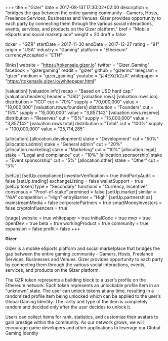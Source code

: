 +++
title = "Gizer"
date = 2017-08-13T17:30:02+02:00
description = "bridges the gap between the entire gaming community - Gamers, Hosts, Freelance Services, Businesses and Venues. Gizer provides opportunity to each party by connecting them through the various social interactions, events, services, and products on the Gizer platform."
bref = "Mobile eSports and social marketplace"
weight = 20
draft = false

ticker = "GZR"
startDate = 2017-11-30
endDate = 2017-12-27
rating = "91"
origin = "USA"
industry = "Gaming"
platform = "Ethereum"
currencyAccepted = "ETH"

[links]
  website = "https://tokensale.gizer.io"
  twitter = "Gizer_Gaming"
  facebook = "gizergaming"
  reddit = "gizer"
  github = "gizerinc"
  telegram = "gizer"
  medium = "gizer_gaming"
  youtube = "jJ4EXiZk2zA"
  whitepaper = "https://tokensale.gizer.io/whitepaper.html"

[valuation]
  [valuation.info]
    recap = "Based on USD hard cap."
  [valuation.headers]
    header = "USD"
  [valuation.rows]
    [valuation.rows.ico]
      distribution = "ICO"
      cut = "70%"
      supply = "70,000,000"
      value = "18,000,000"
    [valuation.rows.founders]
      distribution = "Founders"
      cut = "15%"
      supply = "15,000,000"
      value = "3,857,142"
    [valuation.rows.reserve]
      distribution = "Reserves"
      cut = "15%"
      supply = "15,000,000"
      value = "3,857,142"
    [valuation.rows.total]
      distribution = "Total"
      cut = "100%"
      supply = "100,000,000"
      value = "25,714,285"

[allocation]
  [allocation.development]
    stake = "Development"
    cut = "50%"
  [allocation.admin]
    stake = "General admin"
    cut = "20%"
  [allocation.marketing]
    stake = "Marketing"
    cut = "10%"
  [allocation.legal]
    stake = "Legal and compliance"
    cut = "10%"
  [allocation.sponsorship]
    stake = "Event sponsorship"
    cut = "5%"
  [allocation.other]
    stake = "Other"
    cut = "5%"

[setUp]
  [setUp.compliance]
    investorVerification = true
    thirdPartyAudit = false
  [setUp.trading]
    exchangeListing = false
    walletSupport = true
  [setUp.token]
    type = "Secondary"
    functions = "Currency, Incentive"
    consensus = "Proof-of-stake"
    premined = false
  [setUp.market]
    similar = "N/A"
    competition = "High"
    entryBarrier = "High"
  [setUp.partnerships]
    mainstreamMedia = false
    corporatePartners = true
    smartMoneyInvestors = false
    cryptoInfluencers = true

[stage]
  website = true
  whitepaper = true
  initialCode = true
  mvp = true
  openDev = true
  beta = true
  workingProduct = true
  community = true
  expansion = false
  profit = false
+++

**Gizer**

Gizer is a mobile eSports platform and social marketplace that bridges the gap between the entire gaming community - Gamers, Hosts, Freelance Services, Businesses and Venues. Gizer provides opportunity to each party by connecting them through the various social interactions, events, services, and products on the Gizer platform.

The GZR token represents a building block to a user’s profile on the Ethereum network. Each token represents an unlockable profile item in an "unknown" state. The user can unlock tokens at any time, resulting in a randomized profile item being unlocked which can be applied to the user’s Global Gaming Identity. The rarity and type of the item is completely random and decided only after the user decides to unlock it.

Users can collect items for rank, statistics, and customize their avatars to gain prestige within the community. As our network grows, we will encourage game developers and other applications to leverage our Global Gaming Identity

